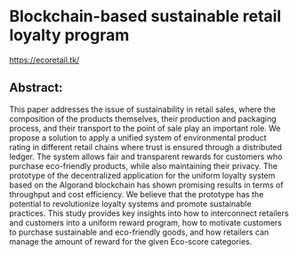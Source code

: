 # Blockchain-based sustainable retail loyalty program

https://ecoretail.tk/

## Abstract:
This paper addresses the issue of sustainability in retail sales, where the composition of the products themselves, their production and packaging process, and their transport to the point of sale play an important role. We propose a solution to apply a unified system of environmental product rating in different retail chains where trust is ensured through a distributed ledger. The system allows fair and transparent rewards for customers who purchase eco-friendly products, while also maintaining their privacy. The prototype of the decentralized application for the uniform loyalty system based on the Algorand blockchain has shown promising results in terms of throughput and cost efficiency. We believe that the prototype has the potential to revolutionize loyalty systems and promote sustainable practices. This study provides key insights into how to interconnect retailers and customers into a uniform reward program, how to motivate customers to purchase sustainable and eco-friendly goods, and how retailers can manage the amount of reward for the given Eco-score categories.
